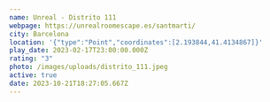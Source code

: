 ```yaml
---
name: Unreal - Distrito 111
webpage: https://unrealroomescape.es/santmarti/
city: Barcelona
location: '{"type":"Point","coordinates":[2.193844,41.4134867]}'
play_date: 2023-02-17T23:00:00.000Z
rating: "3"
photo: /images/uploads/distrito_111.jpeg
active: true
date: 2023-10-21T18:27:05.667Z
---
```

